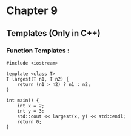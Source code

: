 # Chapter 9

## Templates (Only in C++)

### Function Templates :

```
#include <iostream>

template <class T>
T largest(T n1, T n2) {
    return (n1 > n2) ? n1 : n2;
}

int main() {
    int x = 2;
    int y = 3;
    std::cout << largest(x, y) << std::endl;
    return 0;
}
```
